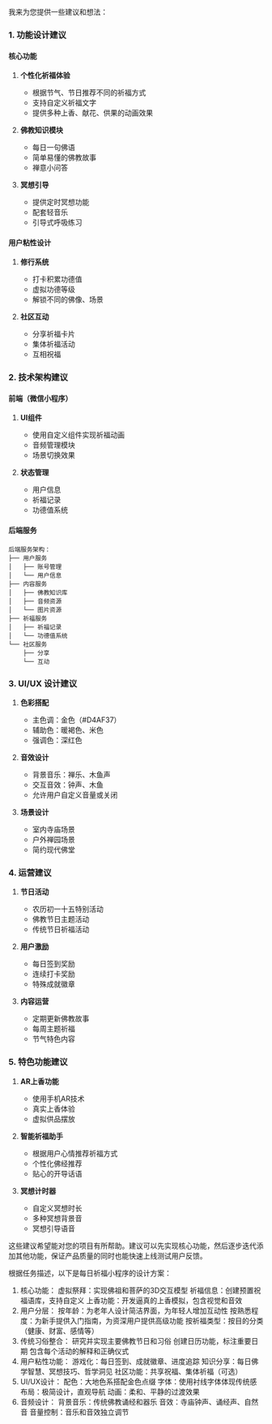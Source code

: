 我来为您提供一些建议和想法：

### 1. 功能设计建议

#### 核心功能
1. **个性化祈福体验**
   - 根据节气、节日推荐不同的祈福方式
   - 支持自定义祈福文字
   - 提供多种上香、献花、供果的动画效果

2. **佛教知识模块**
   - 每日一句佛语
   - 简单易懂的佛教故事
   - 禅意小问答

3. **冥想引导**
   - 提供定时冥想功能
   - 配套轻音乐
   - 引导式呼吸练习

#### 用户粘性设计
1. **修行系统**
   - 打卡积累功德值
   - 虚拟功德等级
   - 解锁不同的佛像、场景

2. **社区互动**
   - 分享祈福卡片
   - 集体祈福活动
   - 互相祝福

### 2. 技术架构建议

#### 前端（微信小程序）
1. **UI组件**
   - 使用自定义组件实现祈福动画
   - 音频管理模块
   - 场景切换效果

2. **状态管理**
   - 用户信息
   - 祈福记录
   - 功德值系统

#### 后端服务
```plaintext
后端服务架构：
├── 用户服务
│   ├── 账号管理
│   └── 用户信息
├── 内容服务
│   ├── 佛教知识库
│   ├── 音频资源
│   └── 图片资源
├── 祈福服务
│   ├── 祈福记录
│   └── 功德值系统
└── 社区服务
    ├── 分享
    └── 互动
```

### 3. UI/UX 设计建议

1. **色彩搭配**
   - 主色调：金色（#D4AF37）
   - 辅助色：暖褐色、米色
   - 强调色：深红色

2. **音效设计**
   - 背景音乐：禅乐、木鱼声
   - 交互音效：钟声、木鱼
   - 允许用户自定义音量或关闭

3. **场景设计**
   - 室内寺庙场景
   - 户外禅园场景
   - 简约现代佛堂

### 4. 运营建议

1. **节日活动**
   - 农历初一十五特别活动
   - 佛教节日主题活动
   - 传统节日祈福活动

2. **用户激励**
   - 每日签到奖励
   - 连续打卡奖励
   - 特殊成就徽章

3. **内容运营**
   - 定期更新佛教故事
   - 每周主题祈福
   - 节气特色内容

### 5. 特色功能建议

1. **AR上香功能**
   - 使用手机AR技术
   - 真实上香体验
   - 虚拟供品摆放

2. **智能祈福助手**
   - 根据用户心情推荐祈福方式
   - 个性化佛经推荐
   - 贴心的开导话语

3. **冥想计时器**
   - 自定义冥想时长
   - 多种冥想背景音
   - 冥想引导语音

这些建议希望能对您的项目有所帮助。建议可以先实现核心功能，然后逐步迭代添加其他功能，保证产品质量的同时也能快速上线测试用户反馈。




根据任务描述，以下是每日祈福小程序的设计方案：

1. 核心功能：
虚拟祭拜：实现佛祖和菩萨的3D交互模型
祈福信息：创建预置祝福语库，支持自定义
上香功能：开发逼真的上香模拟，包含视觉和音效
2. 用户分层：
按年龄：为老年人设计简洁界面，为年轻人增加互动性
按熟悉程度：为新手提供入门指南，为资深用户提供高级功能
按祈福类型：按目的分类（健康、财富、感情等）
3. 传统习俗整合：
研究并实现主要佛教节日和习俗
创建日历功能，标注重要日期
包含每个活动的解释和正确仪式
4. 用户粘性功能：
游戏化：每日签到、成就徽章、进度追踪
知识分享：每日佛学智慧、冥想技巧、哲学洞见
社区功能：共享祝福、集体祈福（可选）
5. UI/UX设计：
配色：大地色系搭配金色点缀
字体：使用衬线字体体现传统感
布局：极简设计，直观导航
动画：柔和、平静的过渡效果
6. 音频设计：
背景音乐：传统佛教诵经和器乐
音效：寺庙钟声、诵经声、自然音
音量控制：音乐和音效独立调节